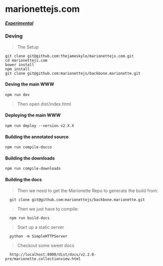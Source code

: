 marionettejs.com
================

##### [Experimental](http://marionettejs.github.io/marionettejs.com/)

### Deving

> The Setup

    git clone git@github.com:thejameskyle/marionettejs.com.git
    cd marionettejs.com
    bower install
    npm install
    git clone git@github.com:marionettejs/backbone.marionette.git

#### Deving the main WWW

    npm run dev

> Then open dist/index.html

#### Deploying the main WWW

    npm run deploy --version v2.X.X

#### Building the annotated source

    npm run compile-docco

#### Building the downloads

    npm run compile-downloads

#### Building the docs

  > Then we need to get the Marionette Repo to generate the build from:

      git clone git@github.com:marionettejs/backbone.marionette.git

  > Then we just have to compile:

      npm run build-docs

  > Start up a static server

      python -m SimpleHTTPServer

  > Checkout some sweet docs

      http://localhost:8000/dist/docs/v2.2.0-pre/marionette.collectionview.html
